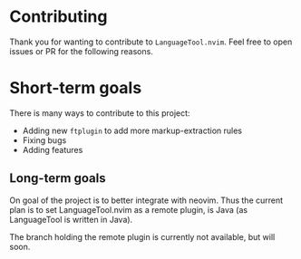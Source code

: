 # Contributing

Thank you for wanting to contribute to `LanguageTool.nvim`.
Feel free to open issues or PR for the following reasons.

# Short-term goals

There is many ways to contribute to this project:
  * Adding new `ftplugin` to add more markup-extraction rules
  * Fixing bugs
  * Adding features

## Long-term goals

On goal of the project is to better integrate with neovim.
Thus the current plan is to set LanguageTool.nvim as a remote plugin, is Java (as LanguageTool is written in Java).

The branch holding the remote plugin is currently not available, but will soon.

